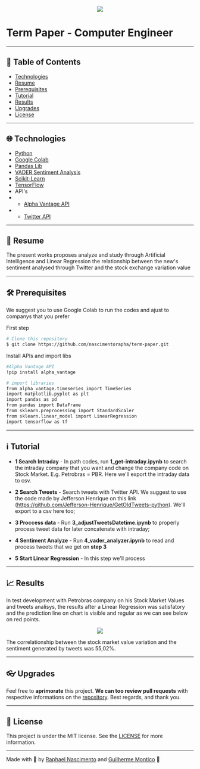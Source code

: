 <p align="center"><img src="https://github.com/nascimentorapha/term-paper/blob/master/.github/title.JPG"/></p>

# Term Paper - Computer Engineer

---

## :pushpin: Table of Contents
* [Technologies](#globe_with_meridians-technologies)
* [Resume](#scroll-resume)
* [Prerequisites](#hammer_and_wrench-prerequisites)
* [Tutorial](#information_source-tutorial)
* [Results](#chart_with_upwards_trend-results)
* [Upgrades](#eyeglasses-upgrades)
* [License](#memo-license)

---

## :globe_with_meridians: Technologies
- [Python](https://www.python.org/)
- [Google Colab](https://colab.research.google.com/)
- [Pandas Lib](https://pandas.pydata.org/)
- [VADER Sentiment Analysis](https://github.com/cjhutto/vaderSentiment)
- [Scikit-Learn](https://scikit-learn.org/) 
- [TensorFlow](https://www.tensorflow.org/)
- API's
- * [Alpha Vantage API](https://www.alphavantage.co/)
- * [Twitter API](https://developer.twitter.com/)

---
## :scroll: Resume

The present works proposes analyze and study through Artificial Intelligence and Linear Regression the relationship between the new's sentiment analysed through Twitter and the stock exchange variation value 

---

## :hammer_and_wrench: Prerequisites
We suggest you to use Google Colab to run the codes and ajust to companys that you prefer 

First step

```bash
# Clone this repository
$ git clone https://github.com/nascimentorapha/term-paper.git
```
Install APIs and import libs

```bash
#Alpha Vantage API
!pip install alpha_vantage

# import libraries
from alpha_vantage.timeseries import TimeSeries
import matplotlib.pyplot as plt
import pandas as pd
from pandas import DataFrame
from sklearn.preprocessing import StandardScaler
from sklearn.linear_model import LinearRegression
import tensorflow as tf

```

--- 

## :information_source: Tutorial

* **1 Search Intraday** - In path codes, run **1_get-intraday.ipynb** to search the intraday company that you want and change the company code on Stock Market. E.g. Petrobras = PBR. Here we'll export the intraday data to csv.

* **2 Search Tweets** - Search tweets with Twitter API. We suggest to use the code made by Jefferson Henrique on this link (https://github.com/Jefferson-Henrique/GetOldTweets-python). We'll export to a csv here too;

* **3 Proccess data** - Run **3_adjustTweetsDatetime.ipynb** to properly process tweet data for later concatenate with intraday;

* **4 Sentiment Analyze** - Run **4_vader_analyzer.ipynb** to read and process tweets that we get on **step 3**

* **5 Start Linear Regression** - In this step we'll process 


---

## :chart_with_upwards_trend: Results

In test development with Petrobras company on his Stock Market Values and tweets analisys, the results after a Linear Regression was satisfatory and the prediction line on chart is visible and regular as we can see below on red points.

<p align="center"><img src="https://github.com/nascimentorapha/term-paper/blob/master/.github/result.JPG"/></p>

The correlationship between the stock market value variation and the sentiment generated by tweets was 55,02%. 

---

## :eyeglasses: Upgrades

Feel free to **aprimorate** this project. **We can too review pull requests** with respective informations on the [repository](https://github.com/nascimentorapha/term-paper.git). 
Best regards, and thank you.

---

## :memo: License
This project is under the MIT license. See the [LICENSE](https://github.com/nascimentorapha/term-paper/blob/master/LICENSE) for more information.

---

Made with :blue_heart: by [Raphael Nascimento](https://github.com/nascimentorapha) and [Guilherme Montico](https://github.com/guimontico) 🚀